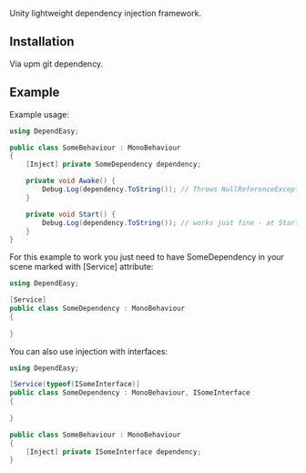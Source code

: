 Unity lightweight dependency injection framework.
## Installation
Via upm git dependency.
## Example
Example usage:
```csharp
using DependEasy;

public class SomeBehaviour : MonoBehaviour
{
    [Inject] private SomeDependency dependency;

    private void Awake() {
        Debug.Log(dependency.ToString()); // Throws NullReferenceException - Awake() is used for internal state
    }

    private void Start() {
        Debug.Log(dependency.ToString()); // works just fine - at Start(), all dependencies are already injected
    }
}
```

For this example to work you just need to have SomeDependency in your scene marked with [Service] attribute:
```csharp
using DependEasy;

[Service]
public class SomeDependency : MonoBehaviour
{
    
}
```
You can also use injection with interfaces:
```csharp
using DependEasy;

[Service(typeof(ISomeInterface)]
public class SomeDependency : MonoBehaviour, ISomeInterface
{
    
}

public class SomeBehaviour : MonoBehaviour
{
    [Inject] private ISomeInterface dependency;
}
```
